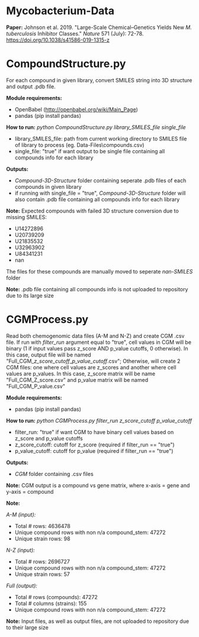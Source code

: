 # Mycobacterium-Data

**Paper:** Johnson et al. 2019. "Large-Scale Chemical–Genetics Yields New *M. tuberculosis* Inhibitor Classes." *Nature* 571 (July): 72-78.
https://doi.org/10.1038/s41586-019-1315-z

# CompoundStructure.py

For each compound in given library, convert SMILES string into 3D structure and output .pdb file.

**Module requirements:**

- OpenBabel (http://openbabel.org/wiki/Main_Page)
- pandas (pip install pandas)

**How to run:** *python CompoundStructure.py library_SMILES_file single_file*
- library_SMILES_file: path from current working directory to SMILES file of library to process (eg. Data-Files\compounds.csv)
- single_file: "true" if want output to be single file containing all compounds info for each library

**Outputs:**
- *Compound-3D-Structure* folder containing seperate .pdb files of each compounds in given library
- if running with single_file = "true", *Compound-3D-Structure* folder will also contain .pdb file containing all compounds info for each library

**Note:**
Expected compounds with failed 3D structure conversion due to missing SMILES:
- U14272896
- U20739209
- U21835532
- U32963902
- U84341231
- nan

The files for these compounds are manually moved to seperate *nan-SMILES* folder

**Note:**
.pdb file containing all compounds info is not uploaded to repository due to its large size

# CGMProcess.py

Read both chemogenomic data files (A-M and N-Z) and create CGM .csv file.
If run with *filter_run* argument equal to "true", cell values in CGM will be binary (1 if input values pass z_score AND p_value cutoffs, 0 otherwise). In this case, output file will be named "Full_CGM_*z_score_cutoff*_*p_value_cutoff*.csv";
Otherwise, will create 2 CGM files: one where cell values are z_scores and another where cell values are p_values. In this case, z_score matrix will be name "Full_CGM_Z_score.csv" and p_value matrix will be named "Full_CGM_P_value.csv"

**Module requirements:**

- pandas (pip install pandas)

**How to run:** *python CGMProcess.py filter_run z_score_cutoff p_value_cutoff*
- filter_run: "true" if want CGM to have binary cell values based on z_score and p_value cutoffs
- z_score_cutoff: cutoff for z_score (required if filter_run == "true")
- p_value_cutoff: cutoff for p_value (required if filter_run == "true")

**Outputs:**
- *CGM* folder containing .csv files

**Note:**
CGM output is a compound vs gene matrix, where x-axis = gene and y-axis = compound

**Note:**

*A-M (input):*

- Total # rows: 4636478
- Unique compound rows with non n/a compound_stem: 47272
- Unique strain rows: 98

*N-Z (input):*

- Total # rows: 2696727
- Unique compound rows with non n/a compound_stem: 47272
- Unique strain rows: 57

*Full (output):*

- Total # rows (compounds): 47272
- Total # columns (strains): 155
- Unique compound rows with non n/a compound_stem: 47272

**Note:**
Input files, as well as output files, are not uploaded to repository due to their large size

